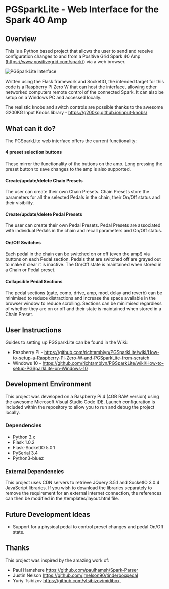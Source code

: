 # PGSparkLite - Web Interface for the Spark 40 Amp

## Overview

This is a Python based project that allows the user to send and receive configuration changes to and from a Positive Grid Spark 40 Amp (https://www.positivegrid.com/spark/) via a web browser. 

![PGSparkLite Interface](https://richtamblyn.co.uk/wp-content/uploads/2021/02/StoreRecallPT.jpg)

Written using the Flask framework and SocketIO, the intended target for this code is a Raspberry Pi Zero W that can host the interface, allowing other networked computers remote control of the connected Spark. It can also be setup on a Windows PC and accessed locally.

The realistic knobs and switch controls are possible thanks to the awesome G200KG Input Knobs library - https://g200kg.github.io/input-knobs/

## What can it do?
The PGSparkLite web interface offers the current functionality:

#### 4 preset selection buttons
These mirror the functionality of the buttons on the amp. Long pressing the preset button to save changes to the amp is also supported.

#### Create/update/delete Chain Presets
The user can create their own Chain Presets. Chain Presets store the parameters for all the selected Pedals in the chain, their On/Off status and their visibility.

#### Create/update/delete Pedal Presets
The user can create their own Pedal Presets. Pedal Presets are associated with individual Pedals in the chain and recall parameters and On/Off status.

#### On/Off Switches
Each pedal in the chain can be switched on or off (even the amp!) via buttons on each Pedal section. Pedals that are switched off are grayed out to make it clear it is inactive. The On/Off state is maintained when stored in a Chain or Pedal preset.

#### Collapsible Pedal Sections
The pedal sections (gate, comp, drive, amp, mod, delay and reverb) can be minimised to reduce distractions and increase the space available in the browser window to reduce scrolling. Sections can be minimised regardless of whether they are on or off and their state is maintained when stored in a Chain Preset.

## User Instructions
Guides to setting up PGSparkLite can be found in the Wiki: 

* Raspberry Pi - https://github.com/richtamblyn/PGSparkLite/wiki/How-to-setup-a-Raspberry-Pi-Zero-W-and-PGSparkLite-from-scratch
* Windows 10 - https://github.com/richtamblyn/PGSparkLite/wiki/How-to-setup-PGSparkLite-on-Windows-10

## Development Environment
This project was developed on a Raspberry Pi 4 (4GB RAM version) using the awesome Microsoft Visual Studio Code IDE. Launch configuration is included within the repository to allow you to run and debug the project locally. 

### Dependencies
- Python 3.x
- Flask 1.0.2 
- Flask-SocketIO 5.0.1
- PySerial 3.4
- Python3-bluez

### External Dependencies
This project uses CDN servers to retrieve JQuery 3.5.1 and SocketIO 3.0.4 JavaScript libraries. If you wish to download the libraries separately to remove the requirement for an external internet connection, the references can then be modified in the /templates/layout.html file.

## Future Development Ideas
- Support for a physical pedal to control preset changes and pedal On/Off state.
## Thanks

This project was inspired by the amazing work of:

- Paul Hamshere https://github.com/paulhamsh/Spark-Parser
- Justin Nelson https://github.com/jrnelson90/tinderboxpedal
- Yuriy Tsibizov https://github.com/ytsibizov/midibox,
